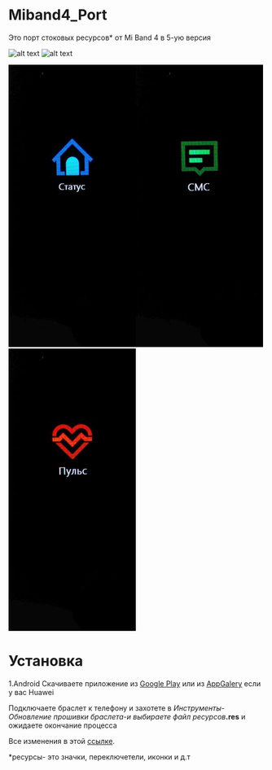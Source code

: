 # Miband4_Port
Это порт стоковых ресурсов* от Mi Band 4 в 5-ую версия

![alt text](https://img.shields.io/badge/release-0.2-green)
![alt text](https://img.shields.io/badge/ONLY-MIBAND%205-red)

![alt text](https://github.com/luckusmi/Miband4_Port/blob/Main/Photos/20230824_111252.jpg)![alt text](https://github.com/luckusmi/Miband4_Port/blob/Main/Photos/20230824_111302.jpg)![alt text](https://github.com/luckusmi/Miband4_Port/blob/Main/Photos/20230824_111258.jpg)

# Установка
1.Android
Скачиваете приложение из [Google Play](https://play.google.com/store/apps/details?id=com.mc.miband1) или из [AppGalery](https://appgallery.huawei.com/app/C105746385?sharePrepath=ag&locale=ru_RU&source=appshare&subsource=C105746385&shareTo=com.google.android.gm&shareFrom=appmarket&shareIds=70385539f32142af851f20bafb9016e8_com.google.android.gm&callType=SHARE%25A0) если у вас Huawei

Подключаете браслет к телефону и захотете в _Инструменты-Обновление прошивки браслета-и выбираете файл ресурсов_**.res** и ожидаете окончание процесса


Все изменения в этой [ссылке](https://github.com/luckusmi/Miband4_Port/blob/Main/Edit.md).

*ресурсы- это значки, переключетели, иконки и д.т


